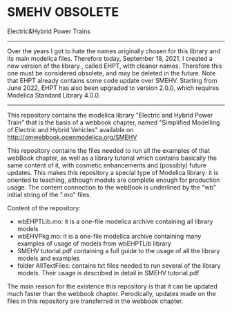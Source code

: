 # SMEHV OBSOLETE
Electric&amp;Hybrid Power Trains

*****
Over the years I got to hate the names originally chosen for this library and its main modelica files. 
Therefore today, September 18, 2021, I created a new version of the library , called EHPT, with cleaner names. 
Therefore this one must be considered obsolete, and may be deleted in the future.
Note that EHPT already contains some code update over SMEHV.
Starting from June 2022, EHPT has also been upgraded to version 2.0.0, which requires Modelica Standard Library 4.0.0.
*****

This repository contains the modelica library "Electric and Hybrid Power Train" that is the basis of a webbook chapter, named "Simplified Modelling of Electric and Hybrid Vehicles" available on 
http://omwebbook.openmodelica.org/SMEHV

This repository contains  the files needed to run all the examples of that webBook chapter, as well as a library tutorial which contains basically the same content of it, with cosmetic enhancements and (possibly) future updates. 
This makes this repository a special type of Modelica library: it is oriented to teaching, although models are complete enough for production usage. The content connection to the webBook is underlined by the "wb" initial string of the ".mo" files.

Content of the repository:
- wbEHPTLib.mo: it is a one-file modelica archive containing all library models
- wbEHVPkg.mo: it is a one-file modelica archive containing many examples of usage of models from wbEHPTLib library
- SMEHV tutorial.pdf containing a full guide to the usage of all the library models and examples 
- folder AllTextFiles: contains txt files needed to run several of the library models. Their usage is described in detail in SMEHV tutorial.pdf

The main reason for the existence  this repository is that it can be updated much faster than the webbook chapter. 
Perodically, updates made on the files in this repository are transferred in the webbook chapter.
